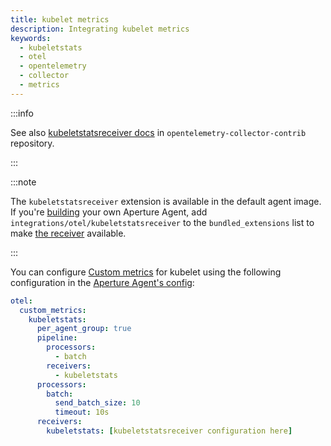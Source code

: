 ```yaml
---
title: kubelet metrics
description: Integrating kubelet metrics
keywords:
  - kubeletstats
  - otel
  - opentelemetry
  - collector
  - metrics
---
```


:::info

See also [kubeletstatsreceiver docs][receiver] in
`opentelemetry-collector-contrib` repository.

:::

:::note

The `kubeletstatsreceiver` extension is available in the default agent image. If
you're [building][build] your own Aperture Agent, add
`integrations/otel/kubeletstatsreceiver` to the `bundled_extensions` list to
make [the receiver][receiver] available.

:::

You can configure [Custom metrics][custom-metrics] for kubelet using the
following configuration in the [Aperture Agent's config][agent-config]:

```yaml
otel:
  custom_metrics:
    kubeletstats:
      per_agent_group: true
      pipeline:
        processors:
          - batch
        receivers:
          - kubeletstats
      processors:
        batch:
          send_batch_size: 10
          timeout: 10s
      receivers:
        kubeletstats: [kubeletstatsreceiver configuration here]
```

[build]: /reference/aperturectl/build/agent/agent.md
[receiver]:
  https://github.com/open-telemetry/opentelemetry-collector-contrib/tree/main/receiver/kubeletstatsreceiver
[custom-metrics]: /reference/configuration/agent.md#custom-metrics-config
[agent-config]: /reference/configuration/agent.md#agent-o-t-e-l-config
